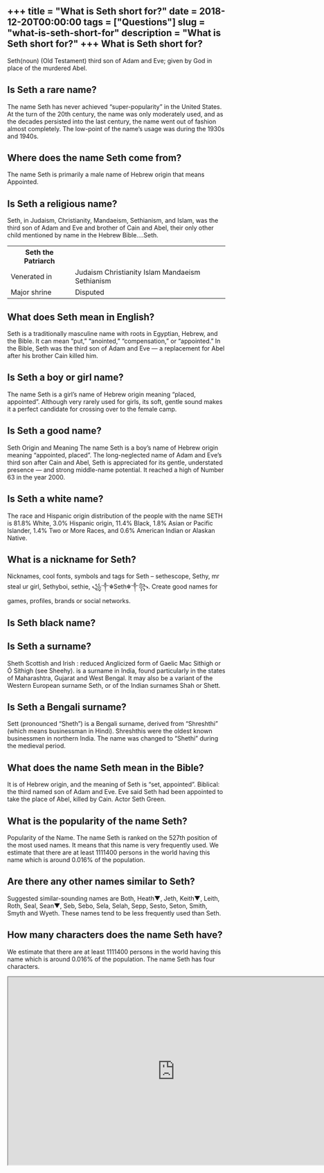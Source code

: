 +++
title = "What is Seth short for?"
date = 2018-12-20T00:00:00
tags = ["Questions"]
slug = "what-is-seth-short-for"
description = "What is Seth short for?"
+++
What is Seth short for?
-----------------------

Seth(noun) (Old Testament) third son of Adam and Eve; given by God in place of the murdered Abel.

Is Seth a rare name?
--------------------

The name Seth has never achieved “super-popularity” in the United States. At the turn of the 20th century, the name was only moderately used, and as the decades persisted into the last century, the name went out of fashion almost completely. The low-point of the name’s usage was during the 1930s and 1940s.

Where does the name Seth come from?
-----------------------------------

The name Seth is primarily a male name of Hebrew origin that means Appointed.

Is Seth a religious name?
-------------------------

Seth, in Judaism, Christianity, Mandaeism, Sethianism, and Islam, was the third son of Adam and Eve and brother of Cain and Abel, their only other child mentioned by name in the Hebrew Bible….Seth.

<table><tr><th>Seth the Patriarch</th></tr><tr><td>Venerated in</td><td>Judaism Christianity Islam Mandaeism Sethianism</td></tr><tr><td>Major shrine</td><td>Disputed</td></tr></table>

What does Seth mean in English?
-------------------------------

Seth is a traditionally masculine name with roots in Egyptian, Hebrew, and the Bible. It can mean “put,” “anointed,” “compensation,” or “appointed.” In the Bible, Seth was the third son of Adam and Eve — a replacement for Abel after his brother Cain killed him.

Is Seth a boy or girl name?
---------------------------

The name Seth is a girl’s name of Hebrew origin meaning “placed, appointed”. Although very rarely used for girls, its soft, gentle sound makes it a perfect candidate for crossing over to the female camp.

Is Seth a good name?
--------------------

Seth Origin and Meaning The name Seth is a boy’s name of Hebrew origin meaning “appointed, placed”. The long-neglected name of Adam and Eve’s third son after Cain and Abel, Seth is appreciated for its gentle, understated presence — and strong middle-name potential. It reached a high of Number 63 in the year 2000.

Is Seth a white name?
---------------------

The race and Hispanic origin distribution of the people with the name SETH is 81.8% White, 3.0% Hispanic origin, 11.4% Black, 1.8% Asian or Pacific Islander, 1.4% Two or More Races, and 0.6% American Indian or Alaskan Native.

What is a nickname for Seth?
----------------------------

Nicknames, cool fonts, symbols and tags for Seth – sethescope, Sethy, mr steal ur girl, Sethyboi, sethie, ꧁༒☬Seth☬༒꧂. Create good names for games, profiles, brands or social networks.

Is Seth black name?
-------------------

Is Seth a surname?
------------------

Sheth Scottish and Irish : reduced Anglicized form of Gaelic Mac Sithigh or Ó Síthigh (see Sheehy). is a surname in India, found particularly in the states of Maharashtra, Gujarat and West Bengal. It may also be a variant of the Western European surname Seth, or of the Indian surnames Shah or Shett.

Is Seth a Bengali surname?
--------------------------

Sett (pronounced “Sheth”) is a Bengali surname, derived from “Shreshthi” (which means businessman in Hindi). Shreshthis were the oldest known businessmen in northern India. The name was changed to “Shethi” during the medieval period.

What does the name Seth mean in the Bible?
------------------------------------------

It is of Hebrew origin, and the meaning of Seth is “set, appointed”. Biblical: the third named son of Adam and Eve. Eve said Seth had been appointed to take the place of Abel, killed by Cain. Actor Seth Green.

What is the popularity of the name Seth?
----------------------------------------

Popularity of the Name. The name Seth is ranked on the 527th position of the most used names. It means that this name is very frequently used. We estimate that there are at least 1111400 persons in the world having this name which is around 0.016% of the population.

Are there any other names similar to Seth?
------------------------------------------

Suggested similar-sounding names are Both, Heath▼, Jeth, Keith▼, Leith, Roth, Seal, Sean▼, Seb, Sebo, Sela, Selah, Sepp, Sesto, Seton, Smith, Smyth and Wyeth. These names tend to be less frequently used than Seth.

How many characters does the name Seth have?
--------------------------------------------

We estimate that there are at least 1111400 persons in the world having this name which is around 0.016% of the population. The name Seth has four characters.

<iframe allow="accelerometer; autoplay; clipboard-write; encrypted-media; gyroscope; picture-in-picture" allowfullscreen="" class="__youtube_prefs__  epyt-is-override  no-lazyload" data-no-lazy="1" data-origheight="433" data-origwidth="770" data-skipgform_ajax_framebjll="" height="433" id="_ytid_69686" loading="lazy" src="https://www.youtube.com/embed/AL2i-RawH40?enablejsapi=1&autoplay=0&cc_load_policy=0&cc_lang_pref=&iv_load_policy=1&loop=0&modestbranding=0&rel=1&fs=1&playsinline=0&autohide=2&theme=dark&color=red&controls=1&" title="YouTube player" width="770"></iframe>